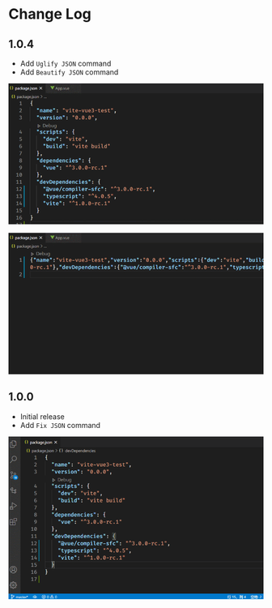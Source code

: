 # Change Log

## 1.0.4

- Add `Uglify JSON` command
- Add `Beautify JSON` command

![](./doc/images/003.gif)

![](./doc/images/004.gif)

## 1.0.0

- Initial release
- Add `Fix JSON` command

![](./doc/images/002.gif)

